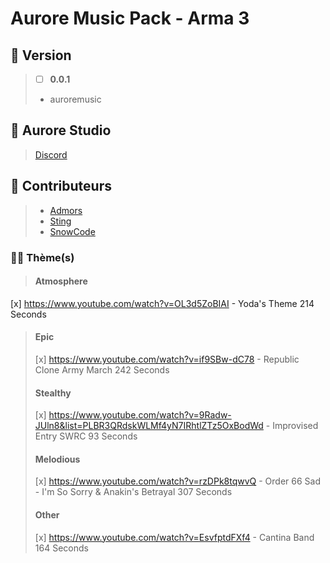 # Aurore Music Pack - Arma 3

## 🎫 Version
> - [ ] **0.0.1**
> 
> - auroremusic

## 🏢 Aurore Studio
> [Discord](https://discord.gg/JMZukzqDGx)

## 🤝 Contributeurs
> + [Admors](https://steamcommunity.com/profiles/76561198134513977/)
> + [Sting](https://steamcommunity.com/profiles/76561198272941463/)
> + [SnowCode](https://github.com/chopin2712)

### 🧑‍💻 Thème(s)
> #### Atmosphere
[x] https://www.youtube.com/watch?v=OL3d5ZoBIAI - Yoda's Theme 214 Seconds
> #### Epic
>  [x] https://www.youtube.com/watch?v=if9SBw-dC78 - Republic Clone Army March 242 Seconds
> #### Stealthy
>  [x] https://www.youtube.com/watch?v=9Radw-JUln8&list=PLBR3QRdskWLMf4yN7IRhtlZTz5OxBodWd - Improvised Entry SWRC 93 Seconds
> #### Melodious
>  [x] https://www.youtube.com/watch?v=rzDPk8tqwvQ - Order 66 Sad - I'm So Sorry & Anakin's Betrayal 307 Seconds 
> #### Other
>  [x] https://www.youtube.com/watch?v=EsvfptdFXf4 - Cantina Band 164 Seconds 